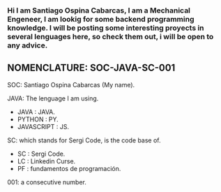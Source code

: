
### Hi I am Santiago Ospina Cabarcas, I am a Mechanical Engeneer, I am lookig for some backend programming knowledge. I will be posting some interesting proyects in several lenguages here, so check them out, i will be open to any advice.

## NOMENCLATURE: SOC-JAVA-SC-001

SOC: Santiago Ospina Cabarcas (My name).

JAVA: The lenguage I am using.
 * JAVA : JAVA.
 * PYTHON : PY.
 * JAVASCRIPT : JS.
   

SC:  which stands for Sergi Code, is the code base of.
* SC : Sergi Code.
* LC : Linkedin Curse.
* PF : fundamentos de programación.
  
  
001: a consecutive number.




<!--
**sospin12/sospin12** is a ✨ _special_ ✨ repository because its `README.md` (this file) appears on your GitHub profile.

Here are some ideas to get you started:

- 🔭 I’m currently working on ...
- 🌱 I’m currently learning ...
- 👯 I’m looking to collaborate on ...
- 🤔 I’m looking for help with ...
- 💬 Ask me about ...
- 📫 How to reach me: ...
- 😄 Pronouns: ...
- ⚡ Fun fact: ...
-->
